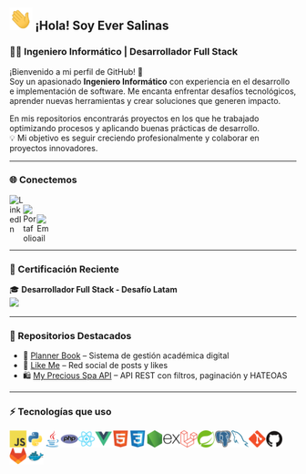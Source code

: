 ## <img src="https://raw.githubusercontent.com/ABSphreak/ABSphreak/master/gifs/Hi.gif" width="40px"> ¡Hola! Soy **Ever Salinas**

### 👨‍💻 Ingeniero Informático | Desarrollador Full Stack  

¡Bienvenido a mi perfil de GitHub! 🚀  
Soy un apasionado **Ingeniero Informático** con experiencia en el desarrollo e implementación de software. Me encanta enfrentar desafíos tecnológicos, aprender nuevas herramientas y crear soluciones que generen impacto.  

En mis repositorios encontrarás proyectos en los que he trabajado optimizando procesos y aplicando buenas prácticas de desarrollo.  
💡 Mi objetivo es seguir creciendo profesionalmente y colaborar en proyectos innovadores.  

---

### 🌐 Conectemos  
[<img align="left" alt="LinkedIn" width="24px" src="https://cdn.jsdelivr.net/npm/simple-icons@v3/icons/linkedin.svg" />](https://www.linkedin.com/in/ever-salinas/)  
[<img align="left" alt="Portafolio" width="24px" src="https://cdn.jsdelivr.net/npm/simple-icons@v3/icons/firefox.svg" />](https://tudominio.dev)  
[<img align="left" alt="Email" width="24px" src="https://cdn.jsdelivr.net/npm/simple-icons@v3/icons/gmail.svg" />](mailto:meverdiaz@gmail.com)  

<br><br>

---

### 📜 Certificación Reciente  
🎓 **Desarrollador Full Stack - Desafío Latam**  
<a href="https://desafiosdev.s3.amazonaws.com/uploads/certification/image/41766/certificacion-aprobacion-de-carrera-nuevo-proyecto-final-g70-13371(3).png" target="_blank">
<img src="https://desafiosdev.s3.amazonaws.com/uploads/certification/image/41766/certificacion-aprobacion-de-carrera-nuevo-proyecto-final-g70-13371(3).png" width="400px">
</a>  

---

### 📂 Repositorios Destacados  
- 📘 [Planner Book](https://github.com/evers23/planner-book) – Sistema de gestión académica digital  
- 💬 [Like Me](https://github.com/evers23/likeme) – Red social de posts y likes  
- 🛍️ [My Precious Spa API](https://github.com/evers23/mypreciousspa) – API REST con filtros, paginación y HATEOAS  

---

### ⚡ Tecnologías que uso  

<!-- Lenguajes -->
<img align="left" alt="JavaScript" width="30px" src="https://raw.githubusercontent.com/devicons/devicon/master/icons/javascript/javascript-original.svg" />
<img align="left" alt="Python" width="30px" src="https://raw.githubusercontent.com/devicons/devicon/master/icons/python/python-original.svg" />
<img align="left" alt="Java" width="30px" src="https://raw.githubusercontent.com/devicons/devicon/master/icons/java/java-original.svg" />
<img align="left" alt="PHP" width="30px" src="https://raw.githubusercontent.com/devicons/devicon/master/icons/php/php-original.svg" />

<!-- Frontend -->
<img align="left" alt="React" width="30px" src="https://raw.githubusercontent.com/devicons/devicon/master/icons/react/react-original.svg" />
<img align="left" alt="Vue.js" width="30px" src="https://raw.githubusercontent.com/devicons/devicon/master/icons/vuejs/vuejs-original.svg" />
<img align="left" alt="HTML5" width="30px" src="https://raw.githubusercontent.com/devicons/devicon/master/icons/html5/html5-original.svg" />
<img align="left" alt="CSS3" width="30px" src="https://raw.githubusercontent.com/devicons/devicon/master/icons/css3/css3-original.svg" />

<!-- Backend -->
<img align="left" alt="Node.js" width="30px" src="https://raw.githubusercontent.com/devicons/devicon/master/icons/nodejs/nodejs-original.svg" />
<img align="left" alt="Express" width="30px" src="https://raw.githubusercontent.com/devicons/devicon/master/icons/express/express-original.svg" />
<img align="left" alt="Laravel" width="30px" src="https://raw.githubusercontent.com/devicons/devicon/master/icons/laravel/laravel-original.svg" />
<img align="left" alt="Spring Boot" width="30px" src="https://raw.githubusercontent.com/devicons/devicon/master/icons/spring/spring-original.svg" />

<!-- Bases de Datos -->
<img align="left" alt="PostgreSQL" width="30px" src="https://raw.githubusercontent.com/devicons/devicon/master/icons/postgresql/postgresql-original.svg" />
<img align="left" alt="MySQL" width="30px" src="https://raw.githubusercontent.com/devicons/devicon/master/icons/mysql/mysql-original.svg" />


<!-- Otros -->
<p>
  <img align="left" alt="Git" width="30px" src="https://raw.githubusercontent.com/devicons/devicon/master/icons/git/git-original.svg" />
  &nbsp;
  <img align="left" alt="GitHub" width="30px" src="https://raw.githubusercontent.com/devicons/devicon/master/icons/github/github-original.svg" />
  &nbsp;
  <img align="left" alt="GitLab" width="30px" src="https://raw.githubusercontent.com/devicons/devicon/master/icons/gitlab/gitlab-original.svg" />
  &nbsp;
  <img align="left" alt="Docker" width="30px" src="https://raw.githubusercontent.com/devicons/devicon/master/icons/docker/docker-original.svg" />
</p>

<br clear="left"/>
<br/>





  











